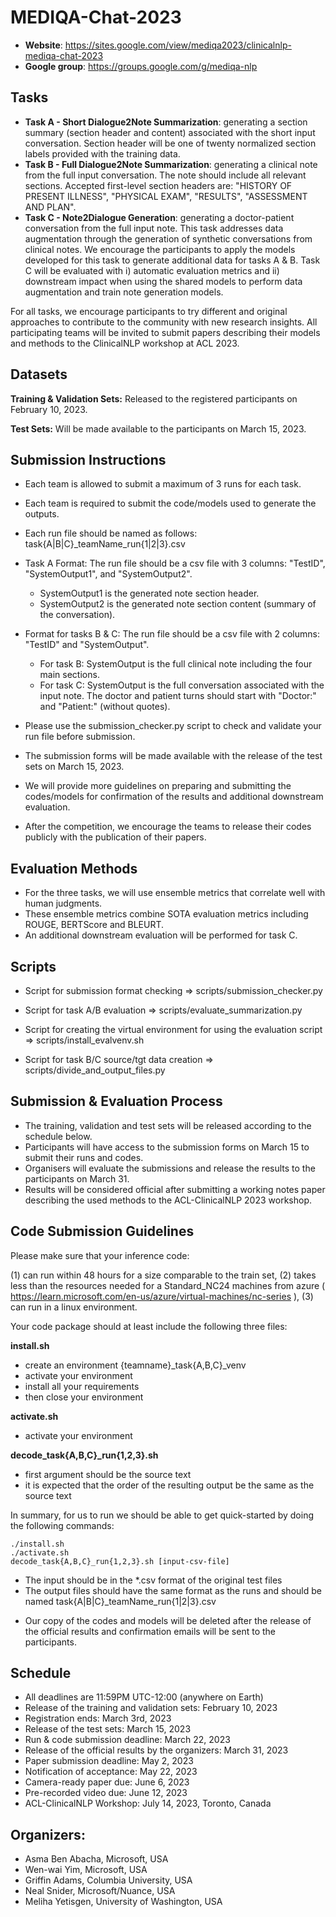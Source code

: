 # MEDIQA-Chat-2023

- **Website**: https://sites.google.com/view/mediqa2023/clinicalnlp-mediqa-chat-2023 
- **Google group**: https://groups.google.com/g/mediqa-nlp

## Tasks
- **Task A - Short Dialogue2Note Summarization**: generating a section summary (section header and content) associated with the short input conversation. Section header will be one of twenty normalized section labels provided with the training data. 
- **Task B - Full Dialogue2Note Summarization**: generating a clinical note from the full input conversation. The note should include all relevant sections. Accepted first-level section headers are: "HISTORY OF PRESENT ILLNESS", "PHYSICAL EXAM", "RESULTS", "ASSESSMENT AND PLAN". 
- **Task C - Note2Dialogue Generation**: generating a doctor-patient conversation from the full input note. This task addresses data augmentation through the generation of synthetic conversations from clinical notes. We encourage the participants to apply the models developed for this task to generate additional data for tasks A & B. Task C will be evaluated with i) automatic evaluation metrics and ii) downstream impact when using the shared models to perform data augmentation and train note generation models. 

For all tasks, we encourage participants to try different and original approaches to contribute to the community with new research insights. All participating teams will be invited to submit papers describing their models and methods to the ClinicalNLP workshop at ACL 2023. 

## Datasets 

**Training & Validation Sets:** Released to the registered participants on February 10, 2023. 

**Test Sets:** Will be made available to the participants on March 15, 2023. 

## Submission Instructions

- Each team is allowed to submit a maximum of 3 runs for each task.
- Each team is required to submit the code/models used to generate the outputs. 
- Each run file should be named as follows: task{A|B|C}_teamName_run{1|2|3}.csv
- Task A Format: The run file should be a csv file with 3 columns: "TestID", "SystemOutput1", and "SystemOutput2". 
  - SystemOutput1 is the generated note section header. 
  - SystemOutput2 is the generated note section content (summary of the conversation).
- Format for tasks B & C: The run file should be a csv file with 2 columns: "TestID" and "SystemOutput".
  - For task B: SystemOutput is the full clinical note including the four main sections.
  - For task C: SystemOutput is the full conversation associated with the input note. The doctor and patient turns should start with "Doctor:" and "Patient:" (without quotes).
  
- Please use the submission_checker.py script to check and validate your run file before submission.
- The submission forms will be made available with the release of the test sets on March 15, 2023. 
- We will provide more guidelines on preparing and submitting the codes/models for confirmation of the results and additional downstream evaluation.
- After the competition, we encourage the teams to release their codes publicly with the publication of their papers. 


## Evaluation Methods
- For the three tasks, we will use ensemble metrics that correlate well with human judgments. 
- These ensemble metrics combine SOTA evaluation metrics including ROUGE, BERTScore and BLEURT. 
- An additional downstream evaluation will be performed for task C. 

## Scripts

- Script for submission format checking => scripts/submission_checker.py
- Script for task  A/B evaluation => scripts/evaluate_summarization.py

- Script for creating the virtual environment for using the evaluation script => scripts/install_evalvenv.sh
- Script for task B/C source/tgt data creation => scripts/divide_and_output_files.py

## Submission & Evaluation Process
- The training, validation and test sets will be released according to the schedule below. 
- Participants will have access to the submission forms on March 15 to submit their runs and codes.  
- Organisers will evaluate the submissions and release the results to the participants on March 31.
- Results will be considered official after submitting a working notes paper describing the used methods to the ACL-ClinicalNLP 2023 workshop. 

## Code Submission Guidelines

Please make sure that your inference code:

(1) can run within 48 hours for a size comparable to the train set,
(2) takes less than the resources needed for a Standard_NC24 machines from azure ( https://learn.microsoft.com/en-us/azure/virtual-machines/nc-series ),
(3) can run in a linux environment.

Your code package should at least include the following three files:

**install.sh**
- create an environment {teamname}_task{A,B,C}_venv
- activate your environment
- install all your requirements
- then close your environment

**activate.sh**
- activate your environment

**decode_task{A,B,C}_run{1,2,3}.sh**
- first argument should be the source text
- it is expected that the order of the resulting output be the same as the source text

In summary, for us to run we should be able to get quick-started by doing the following commands:

```
./install.sh
./activate.sh
decode_task{A,B,C}_run{1,2,3}.sh [input-csv-file]
```
- The input should be in the *.csv format of the original test files
- The output files should have the same format as the runs and should be named task{A|B|C}_teamName_run{1|2|3}.csv 


 * Our copy of the codes and models will be deleted after the release of the official results and confirmation emails will be sent to the participants. 

## Schedule

- All deadlines are 11:59PM UTC-12:00 (anywhere on Earth)
- Release of the training and validation sets: February 10, 2023
- Registration ends: March 3rd, 2023
- Release of the test sets: March 15, 2023 
- Run & code submission deadline: March 22, 2023
- Release of the official results by the organizers: March 31, 2023
- Paper submission deadline: May 2, 2023
- Notification of acceptance: May 22, 2023
- Camera-ready paper due: June 6, 2023
- Pre-recorded video due: June 12, 2023
- ACL-ClinicalNLP Workshop: July 14, 2023, Toronto, Canada


## Organizers: 

- Asma Ben Abacha, Microsoft, USA
- Wen-wai Yim, Microsoft, USA
- Griffin Adams, Columbia University, USA
- Neal Snider, Microsoft/Nuance, USA
- Meliha Yetisgen, University of Washington, USA
